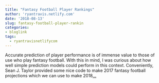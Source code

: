 ```yaml
---
title: "Fantasy Football Player Rankings"
author: 'ryantravis.netlify.com'
date: '2018-08-13'
slug: fantasy-football-player-rankin
categories:
- bloglink
tags:
  - ryantravisnetlifycom
---
```


Accurate prediction of player performance is of immense value to those of use who play fantasy football. With this in mind, I was curious about how well simple prediction models could perform in this context. Conveniently, Sean J. Taylor provided some nice code to make 2017 fantasy football projections which we can use to make 2018[... <i class="fas fa-external-link-alt"></i>](http://ryantravis.netlify.com/post/fantasy-football-player-rankings/)

